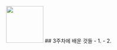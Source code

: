 <img src="https://user-images.githubusercontent.com/17819874/79853717-5db2f900-8403-11ea-99ba-ed0bb3cdb9ef.png" height="100"/>
## 3주차에 배운 것들
- 1.
- 2.